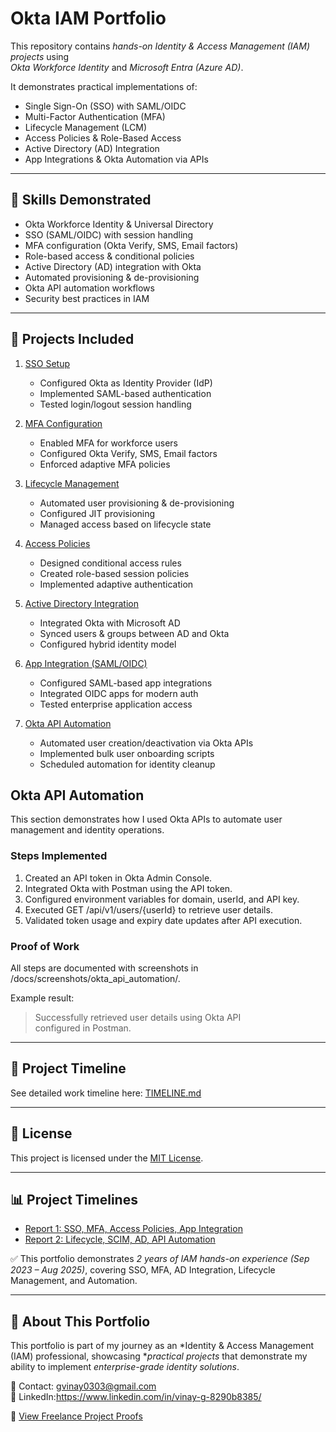 # Okta IAM Portfolio

This repository contains *hands-on Identity & Access Management (IAM) projects* using  
*Okta Workforce Identity* and *Microsoft Entra (Azure AD)*.  

It demonstrates practical implementations of:
- Single Sign-On (SSO) with SAML/OIDC
- Multi-Factor Authentication (MFA)
- Lifecycle Management (LCM)
- Access Policies & Role-Based Access
- Active Directory (AD) Integration
- App Integrations & Okta Automation via APIs

---

## 🔑 Skills Demonstrated
- Okta Workforce Identity & Universal Directory
- SSO (SAML/OIDC) with session handling
- MFA configuration (Okta Verify, SMS, Email factors)
- Role-based access & conditional policies
- Active Directory (AD) integration with Okta
- Automated provisioning & de-provisioning
- Okta API automation workflows
- Security best practices in IAM

---

## 📂 Projects Included

1. [SSO Setup](docs/SSO_Setup.md)  
   - Configured Okta as Identity Provider (IdP)  
   - Implemented SAML-based authentication  
   - Tested login/logout session handling  

2. [MFA Configuration](docs/MFA_Config.md)  
   - Enabled MFA for workforce users  
   - Configured Okta Verify, SMS, Email factors  
   - Enforced adaptive MFA policies  

3. [Lifecycle Management](docs/Lifecycle_mgmt.md)  
   - Automated user provisioning & de-provisioning  
   - Configured JIT provisioning  
   - Managed access based on lifecycle state  

4. [Access Policies](docs/Access_Policies.md)  
   - Designed conditional access rules  
   - Created role-based session policies  
   - Implemented adaptive authentication  

5. [Active Directory Integration](docs/AD_Integration.md)  
   - Integrated Okta with Microsoft AD  
   - Synced users & groups between AD and Okta  
   - Configured hybrid identity model  

6. [App Integration (SAML/OIDC)](docs/App_Integration.md)  
   - Configured SAML-based app integrations  
   - Integrated OIDC apps for modern auth  
   - Tested enterprise application access  

7. [Okta API Automation](docs/Okta_Automation.md)  
   - Automated user creation/deactivation via Okta APIs  
   - Implemented bulk user onboarding scripts  
   - Scheduled automation for identity cleanup
## Okta API Automation

This section demonstrates how I used Okta APIs to automate user management and identity operations.

### Steps Implemented
1. Created an API token in Okta Admin Console.
2. Integrated Okta with Postman using the API token.
3. Configured environment variables for domain, userId, and API key.
4. Executed GET /api/v1/users/{userId} to retrieve user details.
5. Validated token usage and expiry date updates after API execution.

### Proof of Work
All steps are documented with screenshots in /docs/screenshots/okta_api_automation/.

Example result:
> Successfully retrieved user details using Okta API configured in Postman.

---

## 📅 Project Timeline
See detailed work timeline here: [TIMELINE.md](TIMELINE.md)  

---

## 📜 License
This project is licensed under the [MIT License](LICENSE).

---

## 📊 Project Timelines

- [Report 1: SSO, MFA, Access Policies, App Integration](reports/Timeline_SSO_MFA_Access_App.md)
- [Report 2: Lifecycle, SCIM, AD, API Automation](reports/Timeline_Lifecycle_SCIM_AD_API.md)


✅ This portfolio demonstrates *2 years of IAM hands-on experience (Sep 2023 – Aug 2025)*, covering SSO, MFA, AD Integration, Lifecycle Management, and Automation.

---

## 📌 About This Portfolio  
This portfolio is part of my journey as an *Identity & Access Management (IAM) professional, showcasing **practical projects* that demonstrate my ability to implement *enterprise-grade identity solutions*.  


📧 Contact: gvinay0303@gmail.com  
🔗 LinkedIn:https://www.linkedin.com/in/vinay-g-8290b8385/

📁 [View Freelance Project Proofs](Freelance_Proofs_Documents.md)

